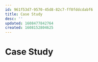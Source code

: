 ```yaml
---
id: 961f53d7-9570-45d8-82c7-ff0fddcdabf6
title: Case Study
desc: ''
updated: 1608477842764
created: 1608152804625
---
```



# Case Study
